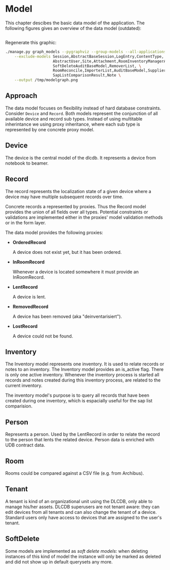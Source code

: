# Model

This chapter descibes the basic data model of the application. The following figures gives
an overview of the data model (outdated):

```{image} /_static/model.131016.png
```

Regenerate this graphic:

```bash
./manage.py graph_models --pygraphviz --group-models --all-applications \
    --exclude-models Session,AbstractBaseSession,LogEntry,ContentType, Permission, \
                     AbstractUser,Site,Attachment,RoomInventoryManagerAbstract, \
                     SoftDeleteAuditBaseModel,RemoverList, \
                     RoomReconcile,ImporterList,AuditBaseModel,Supplier,SapList, \
                     SapListComparisonResult,Note \
    --output /tmp/modelgraph.png
```

## Approach

The data model focuses on flexibility instead of hard database constraints.
Consider `Device` and `Record`. Both models represent the conjunction of
all available device and record sub types. Instead of using multitable inherintance
we using proxy inheritance, where each sub type is represented by one concrete proxy model.

## Device

The device is the central model of the dlcdb.
It represents a device from notebook to beamer.

## Record

The record represents the localization state of a given device where a device may
have multiple subsequent records over time.

Concrete records a represented by proxies. Thus the Record model provides the union of all
fields over all types. Potential constraints or validations are implemented either in the
proxies' model validation methods or in the form layer.

The data model provides the following proxies:

- **OrderedRecord**

  A device does not exist yet, but it has been ordered.

- **InRoomRecord**

  Whenever a device is located somewhere it must provide an InRoomRecord.

- **LentRecord**

  A device is lent.

- **RemovedRecord**

  A device has been removed (aka "deinventarisiert").

- **LostRecord**

  A device could not be found.

## Inventory

The Inventory model represents one inventory.
It is used to relate records or notes to an inventory.
The Inventory model provides an is_active flag. There is only one active inventory.
Whenever the inventory process is started all records and notes created during this
inventory process, are related to the current inventory.

The inventory model's purpose is to query all records that have been created during one inventory,
which is espacially useful for the sap list comparision.

## Person

Represents a person. Used by the LentRecord in order to relate the record to the person
that lents the related device.
Person data is enriched with UDB contract data.

## Room

Rooms could be compared against a CSV file (e.g. from Archibus).

## Tenant

A tenant is kind of an organizational unit using the DLCDB, only able to
manage his/her assets. DLCDB superusers are not tenant aware: they can edit devices from all tenants and can also change the tenant of a device. Standard users only have access to devices that are assigned to the user's tenant.

## SoftDelete

Some models are implemented as *soft delete models*: when deleting instances
of this kind of model the instance will only be marked as deleted and did not
show up in default querysets any more.
